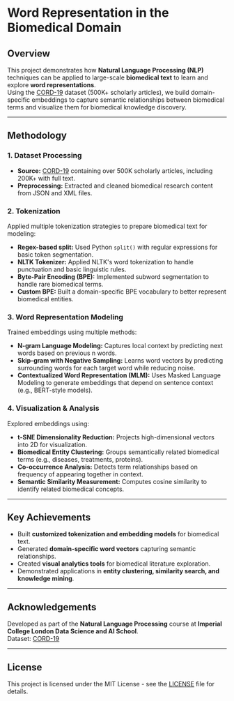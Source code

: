 # Word Representation in the Biomedical Domain

## Overview

This project demonstrates how **Natural Language Processing (NLP)** techniques can be applied to large-scale **biomedical text** to learn and explore **word representations**.  
Using the [CORD-19](https://www.semanticscholar.org/cord19) dataset (500K+ scholarly articles), we build domain-specific embeddings to capture semantic relationships between biomedical terms and visualize them for biomedical knowledge discovery.

---

## Methodology

### 1. Dataset Processing

- **Source:** [CORD-19](https://www.semanticscholar.org/cord19) containing over 500K scholarly articles, including 200K+ with full text.
- **Preprocessing:** Extracted and cleaned biomedical research content from JSON and XML files.

### 2. Tokenization

Applied multiple tokenization strategies to prepare biomedical text for modeling:

- **Regex-based split:** Used Python `split()` with regular expressions for basic token segmentation.
- **NLTK Tokenizer:** Applied NLTK's word tokenization to handle punctuation and basic linguistic rules.
- **Byte-Pair Encoding (BPE):** Implemented subword segmentation to handle rare biomedical terms.
- **Custom BPE:** Built a domain-specific BPE vocabulary to better represent biomedical entities.

### 3. Word Representation Modeling

Trained embeddings using multiple methods:

- **N-gram Language Modeling:** Captures local context by predicting next words based on previous n words.
- **Skip-gram with Negative Sampling:** Learns word vectors by predicting surrounding words for each target word while reducing noise.
- **Contextualized Word Representation (MLM):** Uses Masked Language Modeling to generate embeddings that depend on sentence context (e.g., BERT-style models).

### 4. Visualization & Analysis

Explored embeddings using:

- **t-SNE Dimensionality Reduction:** Projects high-dimensional vectors into 2D for visualization.
- **Biomedical Entity Clustering:** Groups semantically related biomedical terms (e.g., diseases, treatments, proteins).
- **Co-occurrence Analysis:** Detects term relationships based on frequency of appearing together in context.
- **Semantic Similarity Measurement:** Computes cosine similarity to identify related biomedical concepts.

---

## Key Achievements

- Built **customized tokenization and embedding models** for biomedical text.
- Generated **domain-specific word vectors** capturing semantic relationships.
- Created **visual analytics tools** for biomedical literature exploration.
- Demonstrated applications in **entity clustering, similarity search, and knowledge mining**.

---

## Acknowledgements

Developed as part of the **Natural Language Processing** course at **Imperial College London Data Science and AI School**.  
Dataset: [CORD-19](https://www.semanticscholar.org/cord19)

---

## License

This project is licensed under the MIT License - see the [LICENSE](LICENSE) file for details.
